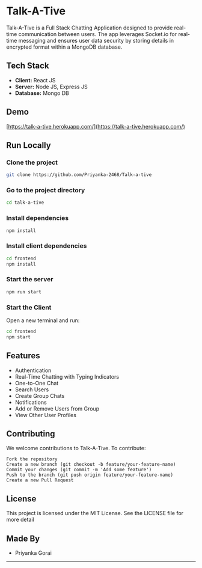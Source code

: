 # Talk-A-Tive

Talk-A-Tive is a Full Stack Chatting Application designed to provide real-time communication between users. The app leverages Socket.io for real-time messaging and ensures user data security by storing details in encrypted format within a MongoDB database.

## Tech Stack

- **Client:** React JS
- **Server:** Node JS, Express JS
- **Database:** Mongo DB

## Demo

[https://talk-a-tive.herokuapp.com/](https://talk-a-tive.herokuapp.com/)

## Run Locally

### Clone the project

```bash
git clone https://github.com/Priyanka-2468/Talk-a-tive
```

### Go to the project directory

```bash
cd talk-a-tive
```

### Install dependencies

```bash
npm install
```

### Install client dependencies

```bash
cd frontend
npm install
```

### Start the server

```bash
npm run start
```

### Start the Client

Open a new terminal and run:

```bash
cd frontend
npm start
```

## Features

- Authentication
- Real-Time Chatting with Typing Indicators
- One-to-One Chat
- Search Users
- Create Group Chats
- Notifications
- Add or Remove Users from Group
- View Other User Profiles
  
## Contributing

We welcome contributions to Talk-A-Tive. To contribute:

    Fork the repository
    Create a new branch (git checkout -b feature/your-feature-name)
    Commit your changes (git commit -m 'Add some feature')
    Push to the branch (git push origin feature/your-feature-name)
    Create a new Pull Request

## License

This project is licensed under the MIT License. See the LICENSE file for more detail

## Made By

- Priyanka Gorai

---

